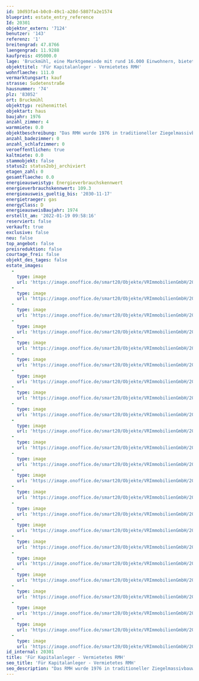 ```yaml
---
id: 10d93fa4-b0c0-49c1-a28d-5807fa2e1574
blueprint: estate_entry_reference
Id: 20301
objektnr_extern: '7124'
benutzer: '143'
referenz: '1'
breitengrad: 47.8766
laengengrad: 11.9288
kaufpreis: 495000.0
lage: 'Bruckmühl, eine Marktgemeinde mit rund 16.000 Einwohnern, bietet sämtliche Einkaufsmöglichkeiten in fünf Ortsteilen. Kindergärten sowie die Grund- und Hauptschule sind gut erreichbar (Fußweg 10 Minuten). Auch weiterführende Schulen (Gymnasium und Realschule) sind in Bruckmühl ansässig und einfach und sicher zu erreichen. Für Pendler stehen sämtliche Verkehrsanbindungen zur Verfügung: Zugverbindung Rosenheim-Holzkirchen besteht mit S-Bahn-Vertaktung nach München (Fußweg zum Bahnhof Heufeldmühle ca. 10 Minuten). Die BAB München-Salzburg/Innsbruck kann – je nach gewünschter Fahrtrichtung – an den Auffahrten Bad Aibling, Irschenberg, Weyarn, Holzkirchen oder Hofolding genutzt werden. Apotheken, Ärzte, Zahnärzte, Friseure, schöne Gaststätten etc. finden sich in Bruckmühl, Götting, Vagen sowie weiteren Orten der Umgebung. Wander- und Radwege laden zu ausgedehnten Spaziergängen und Fahrradtouren im bayerischen Voralpenland ein. Zahlreiche Ortsvereine bieten Möglichkeiten zur Freizeitgestaltung an - das Vereinsleben in Bruckmühl hält für jedes Alter und jeden Geschmack etwas bereit.'
objekttitel: 'Für Kapitalanleger - Vermietetes RMH'
wohnflaeche: 111.0
vermarktungsart: kauf
strasse: Sudetenstraße
hausnummer: '74'
plz: '83052'
ort: Bruckmühl
objekttyp: reihenmittel
objektart: haus
baujahr: 1976
anzahl_zimmer: 4
warmmiete: 0.0
objektbeschreibung: "Das RMH wurde 1976 in traditioneller Ziegelmassivbauweise errichtet. Es präsentiert sich in einem gepflegten Originalzustand im Zeitgeist der 70er Jahre.\r\nDie langjährigen Mieter haben das Reihenmittelhaus sehr pfleglich behandelt und die ein oder andere Reparatur und Renovierung aus eigenen Mitteln durchgeführt, wodurch es auch kaum Anpassungen an der Miete gab. Diese beträgt aktuell 750,- € zzgl. NK.\r\n\r\nIm Erdgeschoss befindet sich ein helles, mit Steckparkett belegtes, geräumiges Wohnzimmer mit direktem Zugang zur überdachten Terrasse, welche Dank ihrer Südwest-Ausrichtung zum sonnigen Verweilen einlädt . Weiterhin findet sich auf der gleichen Ebene eine abgetrennte Küche, ein Gäste- WC und gegenüber des Eingangs die Garderobe. Das Obergeschoss besteht aus zwei Schlafzimmern und einem großen Bad mit zwei Waschbecken, WC, Badewanne und Dusche. Das Schlafzimmer mit Blick auf den Garten und einem Balkon könnte bei Bedarf in zwei Zimmer aufgeteilt werden. Zudem gibt es einen durch eine Klappleiter erreichbaren Dachspeicher mit viel Platz zur Aufbewahrung.\r\n\r\nDer Keller ist unterteilt in einen Heizungsraum und drei weitere Räume. Derzeit werden zwei davon durch die aktuellen Mieter als Kinderzimmer und der übrige als Wasch- und Lagerraum verwendet. Beheizt wird das Haus mit einer Gaszentralheizung aus dem Jahr 2009, die Verteilung erfolgt über Heizkörper. Vom Keller aus führt eine separate Treppe nach außen in den Garten. \r\n\r\nEine Garage ergänzt das Angebot."
anzahl_badezimmer: 0
anzahl_schlafzimmer: 0
veroeffentlichen: true
kaltmiete: 0.0
stammobjekt: false
status2: status2obj_archiviert
etagen_zahl: 0
gesamtflaeche: 0.0
energieausweistyp: Energieverbrauchskennwert
energieverbrauchskennwert: 109.3
energieausweis_gueltig_bis: '2030-11-17'
energietraeger: gas
energyClass: D
energieausweisBaujahr: 1974
erstellt_am: '2022-01-19 09:58:16'
reserviert: false
verkauft: true
exclusive: false
neu: false
top_angebot: false
preisreduktion: false
courtage_frei: false
objekt_des_tages: false
estate_images:
  -
    type: image
    url: 'https://image.onoffice.de/smart20/Objekte/VRImmobilienGmbH/20301/86d4fd40-5d83-4896-a929-03561f029123.jpg'
  -
    type: image
    url: 'https://image.onoffice.de/smart20/Objekte/VRImmobilienGmbH/20301/6b527979-4e52-4626-b00e-6b512d19cb01.jpg'
  -
    type: image
    url: 'https://image.onoffice.de/smart20/Objekte/VRImmobilienGmbH/20301/3586f040-8bc9-48a6-939c-cd8c40acb8c1.jpg'
  -
    type: image
    url: 'https://image.onoffice.de/smart20/Objekte/VRImmobilienGmbH/20301/24205a7e-a730-4120-90e8-9a272d80816a.jpg'
  -
    type: image
    url: 'https://image.onoffice.de/smart20/Objekte/VRImmobilienGmbH/20301/3da23434-b059-402e-b5ed-875e32eb145f.jpg'
  -
    type: image
    url: 'https://image.onoffice.de/smart20/Objekte/VRImmobilienGmbH/20301/2882f968-5208-4cb0-9ea4-697890dc59ac.jpg'
  -
    type: image
    url: 'https://image.onoffice.de/smart20/Objekte/VRImmobilienGmbH/20301/3fece8f9-405e-46d9-a431-d6772e572ba7.jpg'
  -
    type: image
    url: 'https://image.onoffice.de/smart20/Objekte/VRImmobilienGmbH/20301/0f7bb48e-161e-4b91-b38e-0a13dc5d99a3.jpg'
  -
    type: image
    url: 'https://image.onoffice.de/smart20/Objekte/VRImmobilienGmbH/20301/9fe46098-6caf-41d0-b9e9-8caf0aade94f.jpg'
  -
    type: image
    url: 'https://image.onoffice.de/smart20/Objekte/VRImmobilienGmbH/20301/1e3a8129-ce12-4385-a1f5-e771e07643a3.jpg'
  -
    type: image
    url: 'https://image.onoffice.de/smart20/Objekte/VRImmobilienGmbH/20301/4c28016f-68ae-4e95-8b23-27f8731e9405.jpg'
  -
    type: image
    url: 'https://image.onoffice.de/smart20/Objekte/VRImmobilienGmbH/20301/56890447-03b6-4892-b1eb-38b2479a66bf.jpg'
  -
    type: image
    url: 'https://image.onoffice.de/smart20/Objekte/VRImmobilienGmbH/20301/8a8962c0-e5bc-470c-acba-315fe7587ee1.jpg'
  -
    type: image
    url: 'https://image.onoffice.de/smart20/Objekte/VRImmobilienGmbH/20301/d18332bd-8c04-46cf-ade0-7a5c4a5fe1af.jpg'
  -
    type: image
    url: 'https://image.onoffice.de/smart20/Objekte/VRImmobilienGmbH/20301/0c709ec5-4e6f-42d1-b2b7-94830f9707d7.jpg'
  -
    type: image
    url: 'https://image.onoffice.de/smart20/Objekte/VRImmobilienGmbH/20301/763f2b03-f8fd-4939-8d03-ba1124c1ec80.jpg'
  -
    type: image
    url: 'https://image.onoffice.de/smart20/Objekte/VRImmobilienGmbH/20301/48a5bd9c-0920-4a20-8e1a-8c1e86e187b8.jpg'
  -
    type: image
    url: 'https://image.onoffice.de/smart20/Objekte/VRImmobilienGmbH/20301/d8385c75-5b7b-4c75-bb89-cbb9f639f5ae.jpg'
  -
    type: image
    url: 'https://image.onoffice.de/smart20/Objekte/VRImmobilienGmbH/20301/e925af77-52e4-4a72-a455-b77ab2eee223.jpg'
  -
    type: image
    url: 'https://image.onoffice.de/smart20/Objekte/VRImmobilienGmbH/20301/50789a5b-82f7-42ac-8bde-7f502330e93a.jpg'
  -
    type: image
    url: 'https://image.onoffice.de/smart20/Objekte/VRImmobilienGmbH/20301/c876789b-1f85-4d0a-a19a-a7451481ec21.jpg'
  -
    type: image
    url: 'https://image.onoffice.de/smart20/Objekte/VRImmobilienGmbH/20301/aa5f3235-f32d-45fd-8da3-311b8c168f8d.jpg'
  -
    type: image
    url: 'https://image.onoffice.de/smart20/Objekte/VRImmobilienGmbH/20301/cbf970d5-3a62-43d7-8ef0-44b50cbb7861.jpg'
id_internal: 20301
title: 'Für Kapitalanleger - Vermietetes RMH'
seo_title: 'Für Kapitalanleger - Vermietetes RMH'
seo_description: "Das RMH wurde 1976 in traditioneller Ziegelmassivbauweise errichtet. Es präsentiert sich in einem gepflegten Originalzustand im Zeitgeist der 70er Jahre.\r\nDie "
---
```

